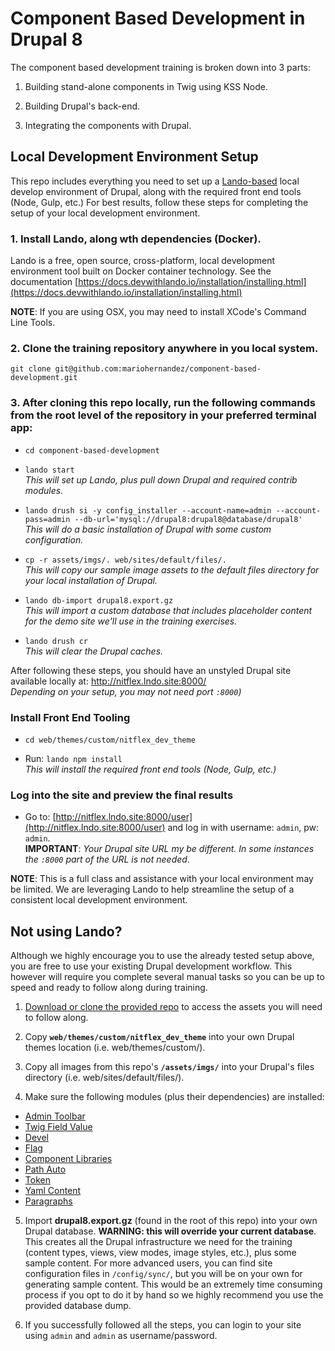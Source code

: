 # Component Based Development in Drupal 8
The component based development training is broken down into 3 parts:

1. Building stand-alone components in Twig using KSS Node.

2. Building Drupal's back-end.

2. Integrating the components with Drupal.

## Local Development Environment Setup

This repo includes everything you need to set up a [Lando-based](https://docs.devwithlando.io/) local develop environment of Drupal, along with the required front end tools (Node, Gulp, etc.) For best results, follow these steps for completing the setup of your local development environment.

### 1. Install Lando, along wth dependencies (Docker).
Lando is a free, open source, cross-platform, local development environment tool built on Docker container technology. See the documentation [https://docs.devwithlando.io/installation/installing.html](https://docs.devwithlando.io/installation/installing.html)

**NOTE**: If you are using OSX, you may need to install XCode's Command Line Tools.

### 2. Clone the training repository anywhere in you local system.
`git clone git@github.com:mariohernandez/component-based-development.git`

### 3. After cloning this repo locally, run the following commands from the root level of the repository in your preferred terminal app:

- `cd component-based-development`

- `lando start`<br />_This will set up Lando, plus pull down Drupal and required contrib modules._

- `lando drush si -y config_installer --account-name=admin --account-pass=admin --db-url='mysql://drupal8:drupal8@database/drupal8'`<br />_This will do a basic installation of Drupal with some custom configuration._

- `cp -r assets/imgs/. web/sites/default/files/.`<br />_This will copy our sample image assets to the default files directory for your local installation of Drupal._

- `lando db-import drupal8.export.gz`<br />_This will import a custom database that includes placeholder content for the demo site we'll use in the training exercises._

- `lando drush cr`<br />_This will clear the Drupal caches._

After following these steps, you should have an unstyled Drupal site available locally at: http://nitflex.lndo.site:8000/<br />_Depending on your setup, you may not need port `:8000`)_

### Install Front End Tooling

- `cd web/themes/custom/nitflex_dev_theme`

- Run: `lando npm install`<br />_This will install the required front end tools (Node, Gulp, etc.)_

### Log into the site and preview the final results
- Go to: [http://nitflex.lndo.site:8000/user](http://nitflex.lndo.site:8000/user) and log in with username: `admin`, pw: `admin`.<br />**IMPORTANT**: _Your Drupal site URL my be different.  In some instances the `:8000` part of the URL is not needed_.

<!-- Removing this for now.  We may just do a demo during training of the complete theme. -->
<!-- - Go to: [http://nitflex.lndo.site:8000/admin/appearance](http://nitflex.lndo.site:8000/admin/appearance) and set the default theme to be the **Nitflex** theme. Return to the homepage.
- You should now see a styled version of the site! Switch the site back to the Nitflex **DEV** theme, and now let's get crackin' making it look as pretty as the finished Nitflex theme! -->

**NOTE**:  This is a full class and assistance with your local environment may be limited. We are leveraging Lando to help streamline the setup of a consistent local development environment.


## Not using Lando?

Although we highly encourage you to use the already tested setup above, you are free to use your existing Drupal development workflow.  This however will require you complete several manual tasks so you can be up to speed and ready to follow along during training.

1. [Download or clone the provided repo](https://github.com/mariohernandez/component-based-development) to access the assets you will need to follow along.

2. Copy **`web/themes/custom/nitflex_dev_theme`** into your own Drupal themes location (i.e. web/themes/custom/).

3. Copy all images from this repo's **`/assets/imgs/`** into your Drupal's files directory (i.e. web/sites/default/files/).

4. Make sure the following modules (plus their dependencies) are installed:
 * [Admin Toolbar](https://www.drupal.org/project/admin_toolbar)
 * [Twig Field Value](https://www.drupal.org/project/twig_field_value) 
 * [Devel](https://www.drupal.org/project/devel)
 * [Flag](https://www.drupal.org/project/flag)
 * [Component Libraries](https://www.drupal.org/project/components)
 * [Path Auto](https://www.drupal.org/project/pathauto)
 * [Token](https://www.drupal.org/project/token)
 * [Yaml Content](https://www.drupal.org/project/yaml_content)
 * [Paragraphs](https://www.drupal.org/project/paragraphs)

5. Import **drupal8.export.gz** (found in the root of this repo) into your own Drupal database. **WARNING: this will override your current database**.  This creates all the Drupal infrastructure we need for the training (content types, views, view modes, image styles, etc.), plus some sample content. For more advanced users, you can find site configuration files in `/config/sync/`, but you will be on your own for generating sample content. This would be an extremely time consuming process if you opt to do it by hand so we highly recommend you use the provided database dump.

6. If you successfully followed all the steps, you can login to your site using `admin` and `admin` as username/password.

<!-- TODO: Commenting for now until documentation is complete. -->
<!-- ## Workshop exercises:

[Component based development exercises](https://mariohernandez.gitbooks.io/components-training/). -->
